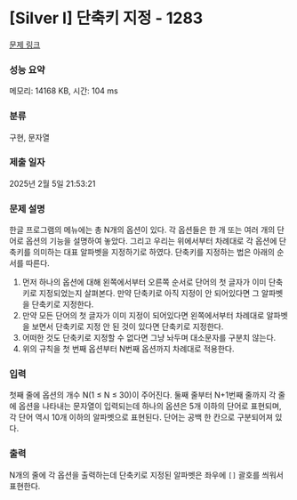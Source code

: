 # [Silver I] 단축키 지정 - 1283 

[문제 링크](https://www.acmicpc.net/problem/1283) 

### 성능 요약

메모리: 14168 KB, 시간: 104 ms

### 분류

구현, 문자열

### 제출 일자

2025년 2월 5일 21:53:21

### 문제 설명

<p>한글 프로그램의 메뉴에는 총 N개의 옵션이 있다. 각 옵션들은 한 개 또는 여러 개의 단어로 옵션의 기능을 설명하여 놓았다. 그리고 우리는 위에서부터 차례대로 각 옵션에 단축키를 의미하는 대표 알파벳을 지정하기로 하였다. 단축키를 지정하는 법은 아래의 순서를 따른다.</p>

<ol>
	<li>먼저 하나의 옵션에 대해 왼쪽에서부터 오른쪽 순서로 단어의 첫 글자가 이미 단축키로 지정되었는지 살펴본다. 만약 단축키로 아직 지정이 안 되어있다면 그 알파벳을 단축키로 지정한다.</li>
	<li>만약 모든 단어의 첫 글자가 이미 지정이 되어있다면 왼쪽에서부터 차례대로 알파벳을 보면서 단축키로 지정 안 된 것이 있다면 단축키로 지정한다.</li>
	<li>어떠한 것도 단축키로 지정할 수 없다면 그냥 놔두며 대소문자를 구분치 않는다.</li>
	<li>위의 규칙을 첫 번째 옵션부터 N번째 옵션까지 차례대로 적용한다.</li>
</ol>

### 입력 

 <p>첫째 줄에 옵션의 개수 N(1 ≤ N ≤ 30)이 주어진다. 둘째 줄부터 N+1번째 줄까지 각 줄에 옵션을 나타내는 문자열이 입력되는데 하나의 옵션은 5개 이하의 단어로 표현되며, 각 단어 역시 10개 이하의 알파벳으로 표현된다. 단어는 공백 한 칸으로 구분되어져 있다.</p>

### 출력 

 <p>N개의 줄에 각 옵션을 출력하는데 단축키로 지정된 알파벳은 좌우에 <code>[]</code> 괄호를 씌워서 표현한다.</p>


